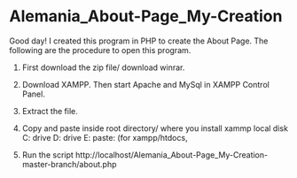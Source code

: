 # Alemania_About-Page_My-Creation

Good day!  I created this program in PHP to create the About Page. The following are the procedure to open this program.

1. First download the zip file/ download winrar.

2. Download XAMPP. Then start Apache and MySql in XAMPP Control Panel.

3. Extract the file.

4. Copy and paste inside root directory/ where you install xammp local disk C: drive D: drive E: paste: (for xampp/htdocs, 

5. Run the script http://localhost/Alemania_About-Page_My-Creation-master-branch/about.php
